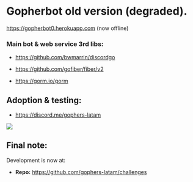 # Gopherbot old version (degraded).

https://gopherbot0.herokuapp.com (now offline)

### Main bot & web service 3rd libs:

- https://github.com/bwmarrin/discordgo

- https://github.com/gofiber/fiber/v2

- https://gorm.io/gorm

## Adoption & testing:

- https://discord.me/gophers-latam

![](https://awebytes.files.wordpress.com/2021/08/gopherbot.png)

## Final note:

Development is now at: 

- **Repo:** https://github.com/gophers-latam/challenges


